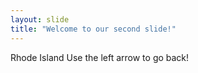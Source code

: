```yaml
---
layout: slide
title: "Welcome to our second slide!"
---
```

Rhode Island
Use the left arrow to go back!
